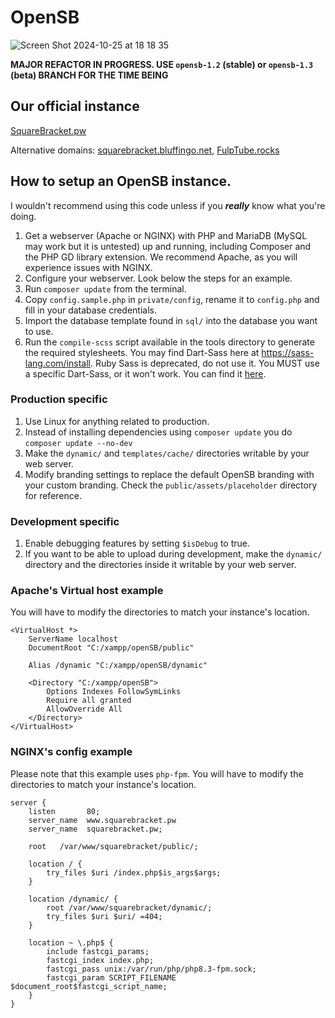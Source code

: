 # OpenSB
![Screen Shot 2024-10-25 at 18 18 35](https://github.com/user-attachments/assets/c1cde928-02b6-4b64-b551-5bac85ecee52)

**MAJOR REFACTOR IN PROGRESS. USE ``opensb-1.2`` (stable) or ``opensb-1.3`` (beta) BRANCH FOR THE TIME BEING**

## Our official instance

[SquareBracket.pw](https://squarebracket.pw/)

Alternative domains: [squarebracket.bluffingo.net](https://squarebracket.bluffingo.net/), [FulpTube.rocks](https://fulptube.rocks)

## How to setup an OpenSB instance.

I wouldn't recommend using this code unless if you ***really*** know what you're doing.

1. Get a webserver (Apache or NGINX) with PHP and MariaDB (MySQL may work but it is untested) up and running, including Composer and the PHP GD library extension. We recommend Apache, as you will experience issues with NGINX.
1. Configure your webserver. Look below the steps for an example.
1. Run `composer update` from the terminal.
1. Copy `config.sample.php` in `private/config`, rename it to `config.php` and fill in your database credentials.
1. Import the database template found in `sql/` into the database you want to use.
1. Run the `compile-scss` script available in the tools directory to generate the required stylesheets. You may find Dart-Sass here at https://sass-lang.com/install. Ruby Sass is deprecated, do not use it. You MUST use a specific Dart-Sass, or it won't work. You can find it [here](https://github.com/sass/dart-sass/releases/).

### Production specific

1. Use Linux for anything related to production.
1. Instead of installing dependencies using `composer update` you do `composer update --no-dev`
1. Make the `dynamic/` and `templates/cache/` directories writable by your web server.
1. Modify branding settings to replace the default OpenSB branding with your custom branding. Check the `public/assets/placeholder` directory for reference.

### Development specific

1. Enable debugging features by setting `$isDebug` to true.
1. If you want to be able to upload during development, make the `dynamic/` directory and the directories inside it writable by your web server.

### Apache's Virtual host example
You will have to modify the directories to match your instance's location.
```
<VirtualHost *> 
    ServerName localhost
    DocumentRoot "C:/xampp/openSB/public"

    Alias /dynamic "C:/xampp/openSB/dynamic"

    <Directory "C:/xampp/openSB">
        Options Indexes FollowSymLinks
        Require all granted
        AllowOverride All
    </Directory>
</VirtualHost>
```

### NGINX's config example
Please note that this example uses `php-fpm`.
You will have to modify the directories to match your instance's location.
```
server {
    listen       80;
    server_name  www.squarebracket.pw
    server_name  squarebracket.pw;

    root   /var/www/squarebracket/public/;

    location / {
        try_files $uri /index.php$is_args$args;
    }

    location /dynamic/ {
        root /var/www/squarebracket/dynamic/;
        try_files $uri $uri/ =404;
    }

    location ~ \.php$ {
        include fastcgi_params;
        fastcgi_index index.php;
        fastcgi_pass unix:/var/run/php/php8.3-fpm.sock;
        fastcgi_param SCRIPT_FILENAME $document_root$fastcgi_script_name;
    }
}
```
